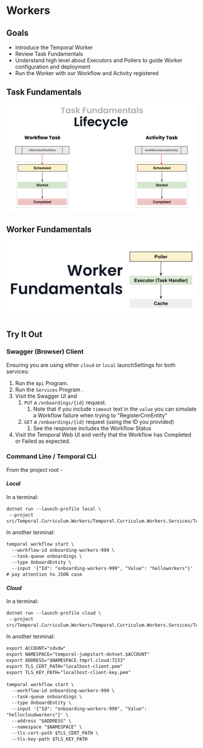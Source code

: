 # Workers

## Goals

- Introduce the Temporal Worker 
- Review Task Fundamentals
- Understand high level about Executors and Pollers to guide Worker configuration and deployment
- Run the Worker with our Workflow and Activity registered 

## Task Fundamentals

![Task fundamentals](task.png)

## Worker Fundamentals

![Worker fundamentals](worker.png)

## Try It Out

### Swagger (Browser) Client

Ensuring you are using either `cloud` or `local` launchSettings for both services:

1. Run the `Api` Program.
2. Run the `Services` Program .
3. Visit the Swagger UI and
    1. `PUT` a `/onboardings/{id}` request.
        1. Note that if you include `timeout` text in the `value` you can simulate a Workflow failure when trying to "RegisterCrmEntity"
    2. `GET` a `/onboardings/{id}` request (using the ID you provided)
        1. See the response includes the Workflow Status
4. Visit the Temporal Web UI and verify that the Workflow has Completed or Failed as expected.

### Command Line / Temporal CLI 

From the project root -

#### *Local* 

In a terminal:
```shell
dotnet run --launch-profile local \
 --project src/Temporal.Curriculum.Workers/Temporal.Curriculum.Workers.Services/Temporal.Curriculum.Workers.Services.csproj
```

In another terminal:
```shell
temporal workflow start \
  --workflow-id onboarding-workers-999 \
  --task-queue onboardings \
  --type OnboardEntity \
  --input '{"Id": "onboarding-workers-999", "Value": "helloworkers"}' # pay attention to JSON case
```

#### *Cloud*

In a terminal:
```shell
dotnet run --launch-profile cloud \
 --project src/Temporal.Curriculum.Workers/Temporal.Curriculum.Workers.Services/Temporal.Curriculum.Workers.Services.csproj
```

In another terminal:
```shell
export ACCOUNT="sdvdw"
export NAMESPACE="temporal-jumpstart-dotnet.$ACCOUNT"
export ADDRESS="$NAMESPACE.tmprl.cloud:7233"
export TLS_CERT_PATH="localhost-client.pem"
export TLS_KEY_PATH="localhost-client-key.pem"

temporal workflow start \
  --workflow-id onboarding-workers-999 \
  --task-queue onboardings \
  --type OnboardEntity \
  --input '{"Id": "onboarding-workers-999", "Value": "hellocloudworkers"}' \
  --address "$ADDRESS" \
  --namespace "$NAMESPACE" \
  --tls-cert-path $TLS_CERT_PATH \
  --tls-key-path $TLS_KEY_PATH
```